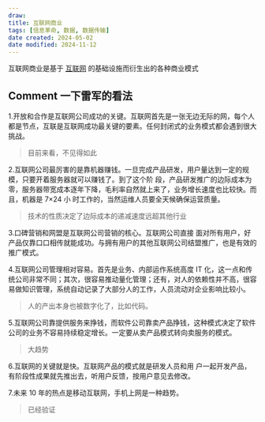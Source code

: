 ```yaml
---
draw:
title: 互联网商业
tags: [信息革命, 数据, 数据传输]
date created: 2024-05-02
date modified: 2024-11-12
---
```


互联网商业是基于 [互联网](互联网.md) 的基础设施而衍生出的各种商业模式

<!-- more -->

## Comment 一下雷军的看法

 1.开放和合作是互联网公司成功的关键。互联网首先是一张无边无际的网，每个人都是节点，互联是互联网成功最关键的要素。任何封闭式的业务模式都会遇到很大挑战。

> 目前来看，不见得如此

 2.互联网公司最厉害的是靠机器赚钱。一旦完成产品研发，用户量达到一定的规模，只要开着服务器就可以赚钱了。到了这个阶 段，产品研发推广的边际成本为零，服务器带宽成本逐年下降，毛利率自然就上来了，业务增长速度也比较快。而且，机器是 7×24 小 时工作的，当然运维人员要全天候确保运营质量。

 > 技术的性质决定了边际成本的递减速度远超其他行业

 3.口碑营销和网盟是互联网公司营销的核心。互联网公司直接 面对所有用户，好产品仅靠口口相传就能成功。与拥有用户的其他互联网公司结盟推广，也是有效的推广模式。


 4.互联网公司管理相对容易。首先是业务、内部运作系统高度 IT 化，这一点和传统公司非常不同；其次，很容易推动量化管理；还有，对人的依赖性并不高，很容易做知识管理，系统自动记录了大部分人的工作，人员流动对企业影响比较小。

 > 人的产出本身也被数字化了，比如代码。

 5.互联网公司靠提供服务来挣钱，而软件公司靠卖产品挣钱，这种模式决定了软件公司的业务不容易持续稳定增长。一定要从卖产品模式转向卖服务的模式。

 > 大趋势

 6.互联网的关键就是快。互联网产品的模式就是研发人员和用 户一起开发产品，有阶段性成果就先推出去，听用户反馈，按用户意见去修改。
 
 7.未来 10 年的热点是移动互联网，手机上网是一种趋势。

 > 已经验证
